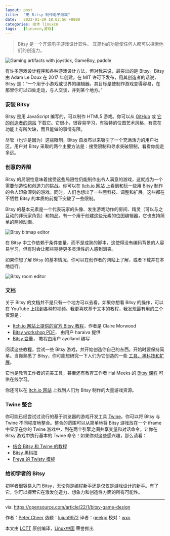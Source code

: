 ```yaml
---
layout: post
title:	"用 Bitsy 制作电子游戏"
date:	2022-01-29 18:02:56 +0800 
categories:	技术 linuxcn 
tags:	[linuxcn,游戏]
---
```




> 
> Bitsy 是一个开源电子游戏设计软件。 其简约的功能使任何人都可以探索他们的创造力。
> 
> 
> 


![](/Asserts/Images//attachment/album/202201/29/180248kkvmou3klq9qkyky.jpg "Gaming artifacts with joystick, GameBoy, paddle")


有许多游戏设计程序和各种游戏设计方法，但对我来说，最突出的是 Bitsy。Bitsy 由 Adam Le Doux 在 2017 年创建，在 MIT 许可下发布，用其创造者的话说，Bitsy 是：“一个用于小游戏或世界的编辑器。其目标是使制作游戏变得容易，在那里你可以四处走动，与人交谈，并到某个地方。”


### 安装 Bitsy


Bitsy 是用 JavaScript 编写的，可以制作 HTML5 游戏。你可以从 [GitHub](https://github.com/le-doux/bitsy) 或 [它的创造者的网站](https://ledoux.itch.io/bitsy) 下载它。它很小，很容易学习，有独特的位图艺术风格，有意在功能上有所欠缺，而且能做的事情有限。


尽管（也许是因为）这些限制，Bitsy 自发布以来吸引了一个充满活力的用户社区。用户对 Bitsy 采取的两个主要方法是：接受限制和寻求突破限制，看看你能走多远。


### 创意的界限


Bitsy 的局限性意味着接受这些局限性仍能制作出令人满意的游戏，这就成为一个需要创造性和创造力的挑战。你可以在 [Itch.io 网站](https://itch.io/games/tag-bitsy) 上看到和玩一些用 Bitsy 制作的令人印象深刻的游戏。同时，人们也想出了一些黑科技、调整和扩展。这些都在不牺牲 Bitsy 的本质的前提下突破了一些限制。


Bitsy 的基本元素是一个代表玩家的头像、发生游戏动作的房间、精灵（可以与之互动的非玩家角色）和物品。有一个用于创建这些元素的位图编辑器，它也支持简单的两帧动画。


![Bitsy bitmap editor](/Asserts/Images//attachment/album/202201/29/180258pl18mzod7httahw5.jpg "Bitsy bitmap editor")


在 Bitsy 中工作依赖于条件变量，而不是成熟的脚本，这使得没有编码背景的人容易学习，但有时会让那些期待更多灵活性的人感到沮丧。


如果你想了解 Bitsy 的基本情况，你可以在创作者的网站上了解，或者下载并在本地运行。


![Bitsy room editor](/Asserts/Images//attachment/album/202201/29/180258h666tiat8jftktfk.jpg "Bitsy room editor")


### 文档


关于 Bitsy 的文档并不是只有一个地方可以去看。如果你想看 Bitsy 的操作，可以在 YouTube 上找到各种短视频。我更喜欢基于文本的教程，我发现最有用的三个资源是：


* [Itch.io 网站上提供的官方 Bitsy 教程](https://www.shimmerwitch.space/bitsyTutorial.html)，作者是 Claire Morwood
* [Bitsy workshop PDF](https://static1.squarespace.com/static/58930a6c893fc0a33ae624db/t/5bacd94ac83025ead3937071/1538054510407/BITSY-WORKSHOP.pdf)， 由用户 haraiva 提供
* [Bitsy 变量](https://ayolland.itch.io/trevor/devlog/29520/bitsy-variables-a-tutorial)， 教程由用户 ayolland 编写


阅读这些教程，尝试一些 Bitsy 游戏，并开始创造你自己的东西。开始时要保持简单。当你熟悉了 Bitsy，你可能想研究一下人们为它创造的一些 [工具、黑科技和扩展](https://itch.io/tools/tag-bitsy)。


它也是教育工作者的完美工具，甚至还有教育工作者 Hal Meeks 的 [Bitsy 课程](https://halmeeks.net/bitsyclass/) 可供在线学习。


你还可以在 [Itch.io 网站](https://itch.io/game-assets/tag-bitsy) 上找到人们为 Bitsy 制作的大量游戏资源。


### Twine 整合


你可能已经尝试过流行的基于浏览器的游戏开发工具 [Twine](https://opensource.com/article/18/2/twine-gaming)。你可以将 Bitsy 与 Twine 不同程度地整合。整合的范围可以从简单地将 Bitsy 游戏放在一个 iframe 中显示在你的 Twine 游戏中，到在两个引擎之间共享变量和对话命令，让你在 Bitsy 游戏中执行基本的 Twine 命令！如果你对这些感兴趣，那么请看：


* [结合 Bitsy 和 Twine 的教程](https://spdrcstl.com/blog/bitsy-twine-tutorial.html)
* [Bitsy 黑科技](https://github.com/seleb/bitsy-hacks/blob/main/dist/twine-bitsy-comms.js)
* [Freya 的 Twisty 模板](https://communistsister.itch.io/twitsy-template-1)


### 给初学者的 Bitsy


初学者很容易入门 Bitsy，无论你是编程新手还是仅仅是游戏设计的新手。有了它，你可以探索它在激发创造力、想象力和创造性方面的所有可能性。




---


via: <https://opensource.com/article/22/1/bitsy-game-design>


作者：[Peter Cheer](https://opensource.com/users/petercheer) 选题：[lujun9972](https://github.com/lujun9972) 译者：[geekpi](https://github.com/geekpi) 校对：[wxy](https://github.com/wxy)


本文由 [LCTT](https://github.com/LCTT/TranslateProject) 原创编译，[Linux中国](https://linux.cn/) 荣誉推出
